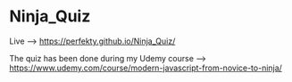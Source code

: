 # Ninja_Quiz

Live --> https://perfekty.github.io/Ninja_Quiz/

The quiz has been done during my Udemy course --> https://www.udemy.com/course/modern-javascript-from-novice-to-ninja/
